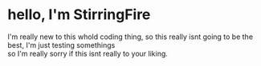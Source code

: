 <link rel="stylesheet" href="style.css">

<h1> hello, I'm StirringFire </h1>
<p> I'm really new to this whold coding thing, so this really isnt going to be the best, I'm just testing somethings <br>
so I'm really sorry if this isnt really to your liking.</p>
